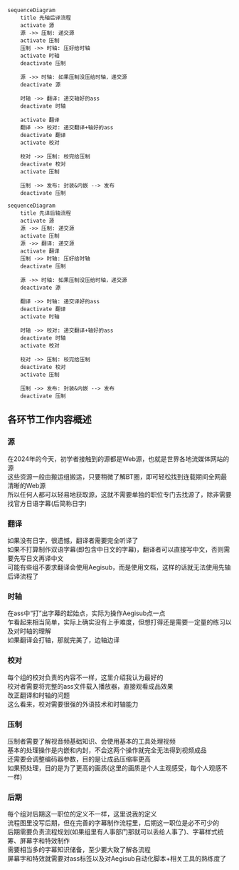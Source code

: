 ```mermaid
sequenceDiagram
    title 先轴后译流程
    activate 源
    源 ->> 压制: 递交源
    activate 压制
    压制 ->> 时轴: 压好给时轴
    activate 时轴
    deactivate 压制

    源 ->> 时轴: 如果压制没压给时轴，递交源
    deactivate 源

    时轴 ->> 翻译: 递交轴好的ass
    deactivate 时轴

    activate 翻译
    翻译 ->> 校对: 递交翻译+轴好的ass
    deactivate 翻译
    activate 校对

    校对 ->> 压制: 校完给压制
    deactivate 校对
    activate 压制
    
    压制 ->> 发布: 封装&内嵌 --> 发布
    deactivate 压制
```
```mermaid
sequenceDiagram
    title 先译后轴流程
    activate 源
    源 ->> 压制: 递交源
    activate 压制
    源 ->> 翻译: 递交源
    activate 翻译
    压制 ->> 时轴: 压好给时轴
    deactivate 压制

    源 ->> 时轴: 如果压制没压给时轴，递交源
    deactivate 源

    翻译 ->> 时轴: 递交译好的ass
    deactivate 翻译
    activate 时轴

    时轴 ->> 校对: 递交翻译+轴好的ass
    deactivate 时轴
    activate 校对

    校对 ->> 压制: 校完给压制
    deactivate 校对
    activate 压制
    
    压制 ->> 发布: 封装&内嵌 --> 发布
    deactivate 压制
```


## 各环节工作内容概述
### 源
在2024年的今天，初学者接触到的源都是Web源，也就是世界各地流媒体网站的源  
这些资源一般由搬运组搬运，只要稍微了解BT圈，即可轻松找到连载期间全网最清晰的Web源  
所以任何人都可以轻易地获取源，这就不需要单独的职位专门去找源了，除非需要找官方日语字幕(后简称日字)
### 翻译
如果没有日字，很遗憾，翻译者需要完全听译了  
如果不打算制作双语字幕(即包含中日文的字幕)，翻译者可以直接写中文，否则需要先写日文再译中文  
可能有些组不要求翻译会使用Aegisub，而是使用文档，这样的话就无法使用先轴后译流程了
### 时轴
在ass中“打”出字幕的起始点，实际为操作Aegisub点一点  
乍看起来相当简单，实际上确实没有上手难度，但想打得还是需要一定量的练习以及对时轴的理解  
如果翻译会打轴，那就完美了，边轴边译
### 校对
每个组的校对负责的内容不一样，这里介绍我认为最好的  
校对者需要将完整的ass文件载入播放器，直接观看成品效果  
改正翻译和时轴的问题  
这么看来，校对需要很强的外语技术和时轴能力
### 压制
压制者需要了解视音频基础知识、会使用基本的工具处理视频  
基本的处理操作是内嵌和内封，不会这两个操作就完全无法得到视频成品  
还需要会调整编码器参数，目的是让成品压缩率更高  
如果预处理，目的是为了更高的画质(这里的画质是个人主观感受，每个人观感不一样)
### 后期
每个组对后期这一职位的定义不一样，这里说我的定义  
流程图里没写后期，但在完善的字幕制作流程里，后期这一职位是必不可少的  
后期需要负责流程规划(如果组里有人事部门那就可以丢给人事了)、字幕样式统筹、屏幕字和特效制作  
需要相当多的字幕知识储备，至少要大致了解各流程  
屏幕字和特效就需要对ass标签以及对Aegisub自动化脚本+相关工具的熟练度了
